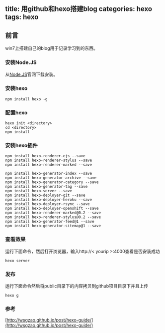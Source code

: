 title: 用github和hexo搭建blog
categories: hexo
tags: hexo
---

## 前言
win7上搭建自己的blog用于记录学习到的东西。

### 安装Node.JS
从[Node.JS](http://nodejs.org/)官网下载安装。

### 安装hexo
    npm install hexo -g

### 配置hexo
    hexo init <directory>
    cd <directory>
    npm install

### 安装hexo插件
    npm install hexo-renderer-ejs --save
    npm install hexo-renderer-stylus --save
    npm install hexo-renderer-marked --save

    npm install hexo-generator-index --save
    npm install hexo-generator-archive --save
    npm install hexo-generator-category --save
    npm install hexo-generator-tag --save
    npm install hexo-server --save
    npm install hexo-deployer-git --save
    npm install hexo-deployer-heroku --save
    npm install hexo-deployer-rsync --save
    npm install hexo-deployer-openshift --save
    npm install hexo-renderer-marked@0.2 --save
    npm install hexo-renderer-stylus@0.2 --save
    npm install hexo-generator-feed@1 --save
    npm install hexo-generator-sitemap@1 --save


### 查看效果
运行下面命令，然后打开浏览器，输入http://< yourip >:4000查看是否安装成功

    hexo server

### 发布
运行下面命令然后将public目录下的内容拷贝到github项目目录下并且上传

    hexo g

### 参考
[http://wsgzao.github.io/post/hexo-guide/](http://wsgzao.github.io/post/hexo-guide/)
